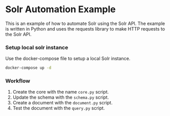 # Solr Automation Example

This is an example of how to automate Solr using the Solr API. The example is written in Python and uses the requests library to make HTTP requests to the Solr API.

### Setup local solr instance

Use the docker-compose file to setup a local Solr instance.

```bash
docker-compose up -d
```

### Workflow

1. Create the core with the name `core.py` script.
2. Update the schema with the `schema.py` script.
3. Create a document with the `document.py` script.
4. Test the document with the `query.py` script.

